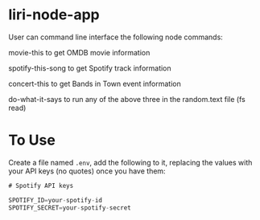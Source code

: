 # liri-node-app

User can command line interface the following node commands:

movie-this to get OMDB movie information

spotify-this-song to get Spotify track information

concert-this to get Bands in Town event information

do-what-it-says to run any of the above three in the random.text file (fs read)


# To Use
Create a file named `.env`, add the following to it, replacing the values with your API keys (no quotes) once you have them:

```js
# Spotify API keys

SPOTIFY_ID=your-spotify-id
SPOTIFY_SECRET=your-spotify-secret

```
